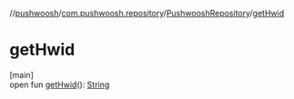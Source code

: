//[pushwoosh](../../../index.md)/[com.pushwoosh.repository](../index.md)/[PushwooshRepository](index.md)/[getHwid](get-hwid.md)

# getHwid

[main]\
open fun [getHwid](get-hwid.md)(): [String](https://developer.android.com/reference/kotlin/java/lang/String.html)
